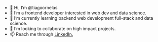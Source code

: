 - 👋 Hi, I’m @tiagoornelas
- 👀 I’m a frontend developer interested in web dev and data science.
- 🌱 I’m currently learning backend web development full-stack and data science.
- 💞️ I’m looking to collaborate on high impact projects.
- 📫 Reach me through <a href='https://tiagoornelas.com'>LinkedIn.</a>
